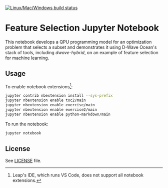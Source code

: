 [![Linux/Mac/Windows build status](
  https://circleci.com/gh/dwave-examples/feature-selection-notebook.svg?style=svg)](
  https://circleci.com/gh/dwave-examples/feature-selection-notebook)

# Feature Selection Jupyter Notebook

This notebook develops a QPU programming model for an optimization problem that
selects a subset and demonstrates it using D-Wave Ocean's stack of tools,
including *dwave-hybrid*, on an example of feature selection for machine learning.

## Usage

To enable notebook extensions[^1]:

```bash
jupyter contrib nbextension install --sys-prefix
jupyter nbextension enable toc2/main
jupyter nbextension enable exercise/main
jupyter nbextension enable exercise2/main
jupyter nbextension enable python-markdown/main

```

To run the notebook:

```bash
jupyter notebook
```

[^1]: Leap's IDE, which runs VS Code, does not support all notebook extensions.  

## License

See [LICENSE](LICENSE.md) file.
